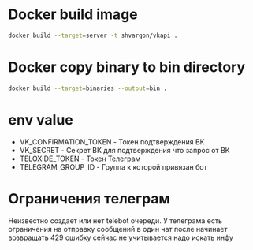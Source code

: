 # Docker build image
```bash
docker build --target=server -t shvargon/vkapi .
```

# Docker copy binary to bin directory
```bash
docker build --target=binaries --output=bin .
```

# env value
- VK_CONFIRMATION_TOKEN - Токен подтверждения ВК
- VK_SECRET - Секрет ВК для подтверждения что запрос от ВК
- TELOXIDE_TOKEN - Токен Телеграм
- TELEGRAM_GROUP_ID - Группа к которой привязан бот

# Ограничения телеграм
Неизвестно создает или нет telebot очереди. У телеграма есть ограничения на отправку сообщений в один чат после начинает возвращать 429 ошибку сейчас не учитывается надо искать инфу